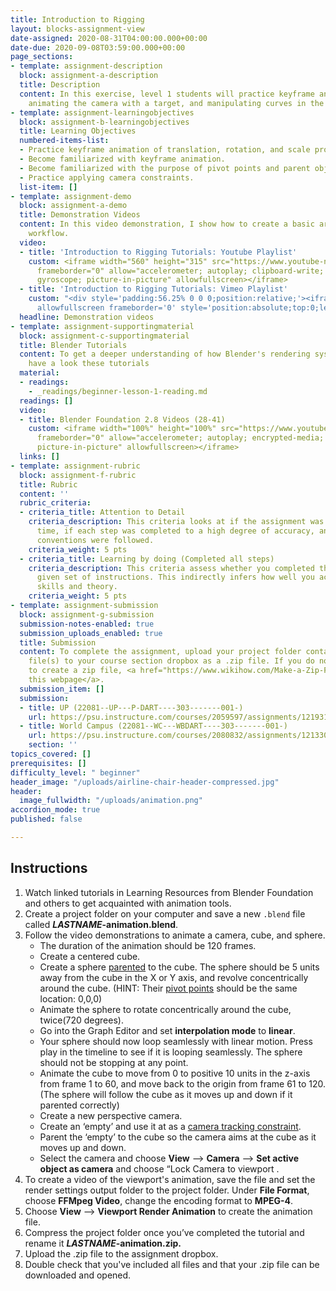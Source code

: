 ```yaml
---
title: Introduction to Rigging
layout: blocks-assignment-view
date-assigned: 2020-08-31T04:00:00.000+00:00
date-due: 2020-09-08T03:59:00.000+00:00
page_sections:
- template: assignment-description
  block: assignment-a-description
  title: Description
  content: In this exercise, level 1 students will practice keyframe animation, parenting,
    animating the camera with a target, and manipulating curves in the graph editor.
- template: assignment-learningobjectives
  block: assignment-b-learningobjectives
  title: Learning Objectives
  numbered-items-list:
  - Practice keyframe animation of translation, rotation, and scale properties.
  - Become familiarized with keyframe animation.
  - Become familiarized with the purpose of pivot points and parent objects.
  - Practice applying camera constraints.
  list-item: []
- template: assignment-demo
  block: assignment-a-demo
  title: Demonstration Videos
  content: In this video demonstration, I show how to create a basic armature rigging
    workflow.
  video:
  - title: 'Introduction to Rigging Tutorials: Youtube Playlist'
    custom: <iframe width="560" height="315" src="https://www.youtube-nocookie.com/embed/videoseries?list=PL-V2nChTadrX4lOk4gv0XjdSVpB31qOtJ"
      frameborder="0" allow="accelerometer; autoplay; clipboard-write; encrypted-media;
      gyroscope; picture-in-picture" allowfullscreen></iframe>
  - title: 'Introduction to Rigging Tutorials: Vimeo Playlist'
    custom: "<div style='padding:56.25% 0 0 0;position:relative;'><iframe src='https://vimeo.com/showcase/7753495/embed'
      allowfullscreen frameborder='0' style='position:absolute;top:0;left:0;width:100%;height:100%;'></iframe></div>"
  headline: Demonstration videos
- template: assignment-supportingmaterial
  block: assignment-c-supportingmaterial
  title: Blender Tutorials
  content: To get a deeper understanding of how Blender's rendering system works,
    have a look these tutorials
  material:
  - readings:
    - _readings/beginner-lesson-1-reading.md
  readings: []
  video:
  - title: Blender Foundation 2.8 Videos (28-41)
    custom: <iframe width="100%" height="100%" src="https://www.youtube-nocookie.com/embed/videoseries?list=PLa1F2ddGya_-UvuAqHAksYnB0qL9yWDO6"
      frameborder="0" allow="accelerometer; autoplay; encrypted-media; gyroscope;
      picture-in-picture" allowfullscreen></iframe>
  links: []
- template: assignment-rubric
  block: assignment-f-rubric
  title: Rubric
  content: ''
  rubric_criteria:
  - criteria_title: Attention to Detail
    criteria_description: This criteria looks at if the assignment was submitted on
      time, if each step was completed to a high degree of accuracy, and if file naming
      conventions were followed.
    criteria_weight: 5 pts
  - criteria_title: Learning by doing (Completed all steps)
    criteria_description: This criteria assess whether you completed the assignment's
      given set of instructions. This indirectly infers how well you acquired foundational
      skills and theory.
    criteria_weight: 5 pts
- template: assignment-submission
  block: assignment-g-submission
  submission-notes-enabled: true
  submission_uploads_enabled: true
  title: Submission
  content: To complete the assignment, upload your project folder containing your
    file(s) to your course section dropbox as a .zip file. If you do not know how
    to create a zip file, <a href="https://www.wikihow.com/Make-a-Zip-File" title="">see
    this webpage</a>.
  submission_item: []
  submission:
  - title: UP (22081--UP---P-DART----303-------001-)
    url: https://psu.instructure.com/courses/2059597/assignments/12193175
  - title: World Campus (22081--WC---WBDART----303-------001-)
    url: https://psu.instructure.com/courses/2080832/assignments/12133053
    section: ''
topics_covered: []
prerequisites: []
difficulty_level: " beginner"
header_image: "/uploads/airline-chair-header-compressed.jpg"
header:
  image_fullwidth: "/uploads/animation.png"
accordion_mode: true
published: false

---
```

## Instructions

1. Watch linked tutorials in Learning Resources from Blender Foundation and others to get acquainted with animation tools.
2. Create a project folder on your computer and save a new `.blend` file called **_LASTNAME_-animation.blend**.
3. Follow the video demonstrations to animate a camera, cube, and sphere.
   * The duration of the animation should be 120 frames.
   * Create a centered cube.
   * Create a sphere [parented](https://www.youtube.com/watch?v=kd1O0oqQ3Uw) to the cube. The sphere should be 5 units away from the cube in the X or Y axis, and revolve concentrically around the cube. (HINT: Their [pivot points](https://www.versluis.com/2016/05/how-to-set-the-origin-pivot-point-in-blender/) should be the same location: 0,0,0)
   * Animate the sphere to rotate concentrically around the cube, twice(720 degrees).
   * Go into the Graph Editor and set **interpolation mode** to **linear**.
   * Your sphere should now loop seamlessly with linear motion. Press play in the timeline to see if it is looping seamlessly. The sphere should not be stopping at any point.
   * Animate the cube to move from 0 to positive 10 units in the z-axis from frame 1 to 60, and move back to the origin from frame 61 to 120. (The sphere will follow the cube as it moves up and down if it parented correctly)
   * Create a new perspective camera.
   * Create an ‘empty’ and use it at as a [camera tracking constraint](https://www.youtube.com/watch?v=ageV_llb0Hk).
   * Parent the ‘empty’ to the cube so the camera aims at the cube as it moves up and down.
   * Select the camera and choose **View** ⟶ **Camera** ⟶ **Set active object as camera** and choose “Lock Camera to viewport .
4. To create a video of the viewport's animation, save the file and set the render settings output folder to the project folder. Under **File Format**, choose **FFMpeg Video**, change the encoding format to **MPEG-4**.
5. Choose **View** ⟶ **Viewport Render Animation** to create the animation file.
6. Compress the project folder once you’ve completed the tutorial and rename it **_LASTNAME_-animation.zip.**
7. Upload the .zip file to the assignment dropbox.
8. Double check that you've included all files and that your .zip file can be downloaded and opened.